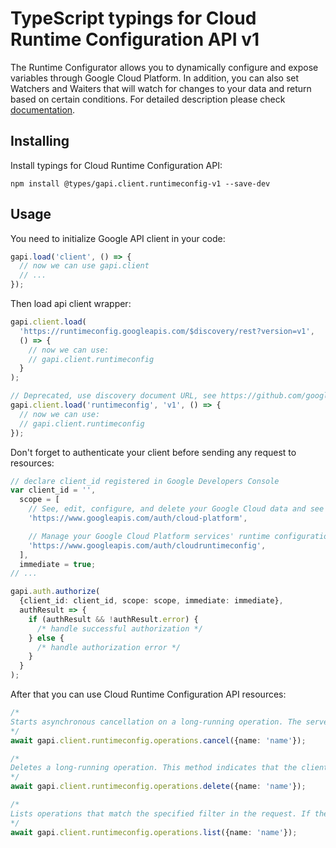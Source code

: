 # TypeScript typings for Cloud Runtime Configuration API v1

The Runtime Configurator allows you to dynamically configure and expose variables through Google Cloud Platform. In addition, you can also set Watchers and Waiters that will watch for changes to your data and return based on certain conditions.
For detailed description please check [documentation](https://cloud.google.com/deployment-manager/runtime-configurator/).

## Installing

Install typings for Cloud Runtime Configuration API:

```
npm install @types/gapi.client.runtimeconfig-v1 --save-dev
```

## Usage

You need to initialize Google API client in your code:

```typescript
gapi.load('client', () => {
  // now we can use gapi.client
  // ...
});
```

Then load api client wrapper:

```typescript
gapi.client.load(
  'https://runtimeconfig.googleapis.com/$discovery/rest?version=v1',
  () => {
    // now we can use:
    // gapi.client.runtimeconfig
  }
);
```

```typescript
// Deprecated, use discovery document URL, see https://github.com/google/google-api-javascript-client/blob/master/docs/reference.md#----gapiclientloadname----version----callback--
gapi.client.load('runtimeconfig', 'v1', () => {
  // now we can use:
  // gapi.client.runtimeconfig
});
```

Don't forget to authenticate your client before sending any request to resources:

```typescript
// declare client_id registered in Google Developers Console
var client_id = '',
  scope = [
    // See, edit, configure, and delete your Google Cloud data and see the email address for your Google Account.
    'https://www.googleapis.com/auth/cloud-platform',

    // Manage your Google Cloud Platform services' runtime configuration
    'https://www.googleapis.com/auth/cloudruntimeconfig',
  ],
  immediate = true;
// ...

gapi.auth.authorize(
  {client_id: client_id, scope: scope, immediate: immediate},
  authResult => {
    if (authResult && !authResult.error) {
      /* handle successful authorization */
    } else {
      /* handle authorization error */
    }
  }
);
```

After that you can use Cloud Runtime Configuration API resources: <!-- TODO: make this work for multiple namespaces -->

```typescript
/*
Starts asynchronous cancellation on a long-running operation. The server makes a best effort to cancel the operation, but success is not guaranteed. If the server doesn't support this method, it returns `google.rpc.Code.UNIMPLEMENTED`. Clients can use Operations.GetOperation or other methods to check whether the cancellation succeeded or whether the operation completed despite cancellation. On successful cancellation, the operation is not deleted; instead, it becomes an operation with an Operation.error value with a google.rpc.Status.code of 1, corresponding to `Code.CANCELLED`.
*/
await gapi.client.runtimeconfig.operations.cancel({name: 'name'});

/*
Deletes a long-running operation. This method indicates that the client is no longer interested in the operation result. It does not cancel the operation. If the server doesn't support this method, it returns `google.rpc.Code.UNIMPLEMENTED`.
*/
await gapi.client.runtimeconfig.operations.delete({name: 'name'});

/*
Lists operations that match the specified filter in the request. If the server doesn't support this method, it returns `UNIMPLEMENTED`.
*/
await gapi.client.runtimeconfig.operations.list({name: 'name'});
```
